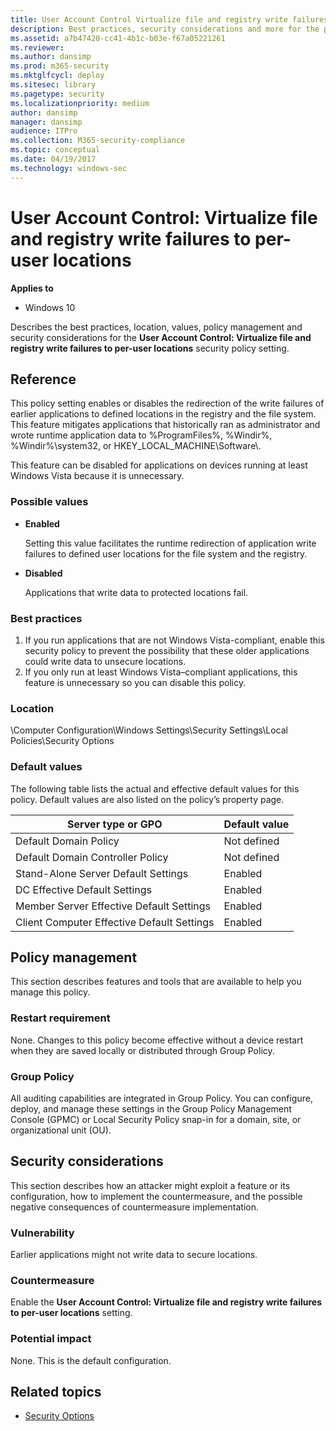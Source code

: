 ```yaml
---
title: User Account Control Virtualize file and registry write failures to per-user locations (Windows 10)
description: Best practices, security considerations and more for the policy setting, User Account Control Virtualize file and registry write failures to per-user locations.
ms.assetid: a7b47420-cc41-4b1c-b03e-f67a05221261
ms.reviewer: 
ms.author: dansimp
ms.prod: m365-security
ms.mktglfcycl: deploy
ms.sitesec: library
ms.pagetype: security
ms.localizationpriority: medium
author: dansimp
manager: dansimp
audience: ITPro
ms.collection: M365-security-compliance
ms.topic: conceptual
ms.date: 04/19/2017
ms.technology: windows-sec
---
```


# User Account Control: Virtualize file and registry write failures to per-user locations

**Applies to**
-   Windows 10

Describes the best practices, location, values, policy management and security considerations for the **User Account Control: Virtualize file and registry write failures to per-user locations** security policy setting.

## Reference

This policy setting enables or disables the redirection of the write failures of earlier applications to defined locations in the registry and the file system. This feature mitigates applications that historically ran as administrator and wrote runtime application data to %ProgramFiles%, %Windir%, %Windir%\\system32, or HKEY\_LOCAL\_MACHINE\\Software\\.

This feature can be disabled for applications on devices running at least Windows Vista because it is unnecessary.

### Possible values

-   **Enabled**

    Setting this value facilitates the runtime redirection of application write failures to defined user locations for the file system and the registry.

-   **Disabled**

    Applications that write data to protected locations fail.

### Best practices

1.  If you run applications that are not Windows Vista-compliant, enable this security policy to prevent the possibility that these older applications could write data to unsecure locations.
2.  If you only run at least Windows Vista–compliant applications, this feature is unnecessary so you can disable this policy.

### Location

\\Computer Configuration\\Windows Settings\\Security Settings\\Local Policies\\Security Options

### Default values

The following table lists the actual and effective default values for this policy. Default values are also listed on the policy’s property page.

| Server type or GPO | Default value|
| - | - |
| Default Domain Policy| Not defined| 
| Default Domain Controller Policy | Not defined| 
| Stand-Alone Server Default Settings | Enabled| 
| DC Effective Default Settings | Enabled| 
| Member Server Effective Default Settings| Enabled| 
| Client Computer Effective Default Settings | Enabled| 
 
## Policy management

This section describes features and tools that are available to help you manage this policy.

### Restart requirement

None. Changes to this policy become effective without a device restart when they are saved locally or distributed through Group Policy.

### Group Policy

All auditing capabilities are integrated in Group Policy. You can configure, deploy, and manage these settings in the Group Policy Management Console (GPMC) or Local Security Policy snap-in for a domain, site, or organizational unit (OU).

## Security considerations

This section describes how an attacker might exploit a feature or its configuration, how to implement the countermeasure, and the possible negative consequences of countermeasure implementation.

### Vulnerability

Earlier applications might not write data to secure locations.

### Countermeasure

Enable the **User Account Control: Virtualize file and registry write failures to per-user locations** setting.

### Potential impact

None. This is the default configuration.

## Related topics

- [Security Options](/windows/device-security/security-policy-settings/security-options)
